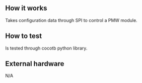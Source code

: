 <!---

This file is used to generate your project datasheet. Please fill in the information below and delete any unused
sections.

You can also include images in this folder and reference them in the markdown. Each image must be less than
512 kb in size, and the combined size of all images must be less than 1 MB.
-->

## How it works

Takes configuration data through SPI to control a PMW module.

## How to test

Is tested through cocotb python library.

## External hardware

N/A
